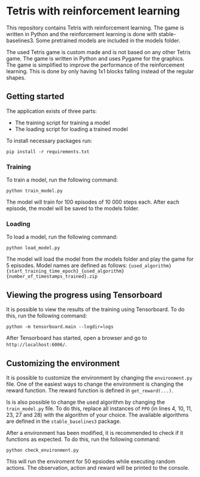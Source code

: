 # Tetris with reinforcement learning
This repository contains Tetris with reinforcement learning. The game is written in Python and the reinforcement learning is done with stable-baselines3. Some pretrained models are included in the models folder.

The used Tetris game is custom made and is not based on any other Tetris game. The game is written in Python and uses Pygame for the graphics. The game is simplified to improve the performance of the reinforcement learning. This is done by only having 1x1 blocks falling instead of the regular shapes.

## Getting started
The application exists of three parts:
- The training script for training a model
- The loading script for loading a trained model

To install necessary packages run:

```pip install -r requirements.txt```

### Training
To train a model, run the following command:

```python train_model.py```

The model will train for 100 episodes of 10 000 steps each. After each episode, the model will be saved to the models folder.

### Loading
To load a model, run the following command:

```python load_model.py```

The model will load the model from the models folder and play the game for 5 episodes. Model names are defined as follows: ```{used_algorithm}{start_training_time_epoch}_{used_algorithm}{number_of_timestamps_trained}.zip```

## Viewing the progress using Tensorboard
It is possible to view the results of the training using Tensorboard. To do this, run the following command:

```python -m tensorboard.main --logdir=logs```

After Tensorboard has started, open a browser and go to ```http://localhost:6006/```.

## Customizing the environment
It is possible to customize the environment by changing the ```environment.py``` file. One of the easiest ways to change the environment is changing the reward function. The reward function is defined in ```get_reward(...)```.

Is is also possible to change the used algorithm by changing the ```train_model.py``` file. To do this, replace all instances of ```PPO``` (in lines 4, 10, 11, 23, 27 and 28) with the algorithm of your choice. The available algorithms are defined in the ```stable_baselines3``` package.

After a environment has been modified, it is recommended to check if it functions as expected. To do this, run the following command:

```python check_environment.py```

This will run the enviroment for 50 epsiodes while executing random actions. The observation, action and reward will be printed to the console.